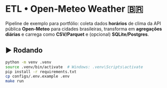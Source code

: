 # ETL • Open‑Meteo Weather 🇧🇷
Pipeline de exemplo para portfólio: coleta dados **horários** de clima da API pública **Open‑Meteo** para cidades brasileiras,
transforma em **agregações diárias** e carrega como **CSV/Parquet** e (opcional) **SQLite/Postgres**.

## ▶️ Rodando
```bash
python -m venv .venv
source .venv/bin/activate  # Windows: .venv\Scripts\activate
pip install -r requirements.txt
cp configs/.env.example .env
make run
```
